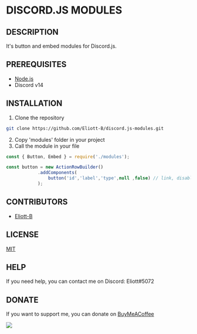 # DISCORD.JS MODULES

## DESCRIPTION

It's button and embed modules for Discord.js.

## PREREQUISITES

- [Node.js](https://nodejs.org/en/download/)
- Discord v14

## INSTALLATION

1. Clone the repository

```bash
git clone https://github.com/Eliott-B/discord.js-modules.git
```

2. Copy 'modules' folder in your project
3. Call the module in your file

```js
const { Button, Embed } = require('./modules');

const button = new ActionRowBuilder()
            .addComponents(
                button('id','label','type',null ,false) // link, disabled
            );
```

## CONTRIBUTORS

- [Eliott-B](https://github.com/Eliott-B)

## LICENSE

[MIT](https://choosealicense.com/licenses/mit/)

## HELP

If you need help, you can contact me on Discord: Eliott#5072

## DONATE

If you want to support me, you can donate on [BuyMeACoffee](https://www.buymeacoffee.com/eliottb)

<a href="https://www.buymeacoffee.com/eliottb"><img src="https://img.buymeacoffee.com/button-api/?text=Buy me a coffee&emoji=&slug=eliottb&button_colour=FFDD00&font_colour=000000&font_family=Cookie&outline_colour=000000&coffee_colour=ffffff" /></a>